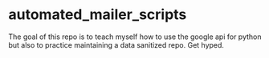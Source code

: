 # automated_mailer_scripts

The goal of this repo is to teach myself how to use the google api for python but also to practice maintaining a data sanitized repo. Get hyped. 
